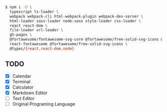 ```bash
$ npm i -D \
  typescript ts-loader \
  webpack webpack-cli html-webpack-plugin webpack-dev-server \
  html-loader sass-loader node-sass style-loader css-loader \
  react react-dom \
  file-loader url-loader \
  gh-pages \
  @fortawesome/fontawesome-svg-core @fortawesome/free-solid-svg-icons @fortawesome/react-fonta \
  react-fontawesome @fortawesome/free-solid-svg-icons \
  @types/{react,react-dom,node}
```

## TODO

* [x] Calendar
* [x] Terminal
* [x] Calculator
* [x] Markdown Editor
* [ ] Text Editor
* [ ] Original Programing Language

